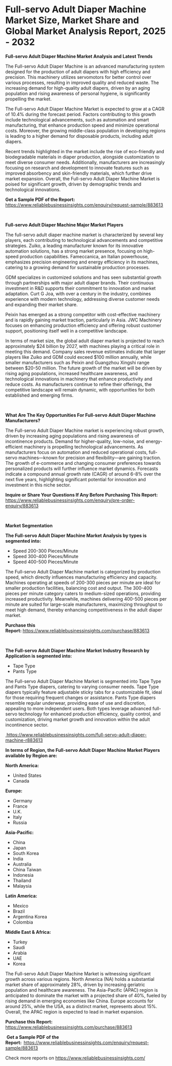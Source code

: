 <p><h1>Full-servo Adult Diaper Machine Market Size, Market Share and Global Market Analysis Report, 2025 - 2032</h1></p><p><strong>Full-servo Adult Diaper Machine Market Analysis and Latest Trends</strong></p>
<p><p>The Full-servo Adult Diaper Machine is an advanced manufacturing system designed for the production of adult diapers with high efficiency and precision. This machinery utilizes servomotors for better control over various processes, resulting in improved quality and reduced waste. The increasing demand for high-quality adult diapers, driven by an aging population and rising awareness of personal hygiene, is significantly propelling the market.</p><p>The Full-servo Adult Diaper Machine Market is expected to grow at a CAGR of 10.4% during the forecast period. Factors contributing to this growth include technological advancements, such as automation and smart manufacturing, that enhance production speed and minimize operational costs. Moreover, the growing middle-class population in developing regions is leading to a higher demand for disposable products, including adult diapers.</p><p>Recent trends highlighted in the market include the rise of eco-friendly and biodegradable materials in diaper production, alongside customization to meet diverse consumer needs. Additionally, manufacturers are increasingly focusing on research and development to innovate features such as improved absorbency and skin-friendly materials, which further drive market expansion. Overall, the Full-servo Adult Diaper Machine Market is poised for significant growth, driven by demographic trends and technological innovations.</p></p>
<p><strong>Get a Sample PDF of the Report:&nbsp;</strong> <a href="https://www.reliablebusinessinsights.com/enquiry/request-sample/883613?utm_campaign=2243&utm_medium=2&utm_source=Github&utm_content=ia&utm_term=24022025&utm_id=full-servo-adult-diaper-machine">https://www.reliablebusinessinsights.com/enquiry/request-sample/883613</a></p>
<p>&nbsp;</p>
<p><strong>Full-servo Adult Diaper Machine Major Market Players</strong></p>
<p><p>The full-servo adult diaper machine market is characterized by several key players, each contributing to technological advancements and competitive strategies. Zuiko, a leading manufacturer known for its innovative automation solutions, has a strong market presence, focusing on high-speed production capabilities. Fameccanica, an Italian powerhouse, emphasizes precision engineering and energy efficiency in its machines, catering to a growing demand for sustainable production processes.</p><p>GDM specializes in customized solutions and has seen substantial growth through partnerships with major adult diaper brands. Their continuous investment in R&D supports their commitment to innovation and market adaptation. Curt G Joa, with over a century in the industry, combines experience with modern technology, addressing diverse customer needs and expanding their market share.</p><p>Peixin has emerged as a strong competitor with cost-effective machinery and is rapidly gaining market traction, particularly in Asia. JWC Machinery focuses on enhancing production efficiency and offering robust customer support, positioning itself well in a competitive landscape.</p><p>In terms of market size, the global adult diaper market is projected to reach approximately $24 billion by 2027, with machines playing a critical role in meeting this demand. Company sales revenue estimates indicate that larger players like Zuiko and GDM could exceed $100 million annually, while smaller manufacturers such as Peixin and Guangzhou Xingshi range between $20-50 million. The future growth of the market will be driven by rising aging populations, increased healthcare awareness, and technological innovations in machinery that enhance productivity and reduce costs. As manufacturers continue to refine their offerings, the competitive landscape will remain dynamic, with opportunities for both established and emerging firms.</p></p>
<p>&nbsp;</p>
<p><strong>What Are The Key Opportunities For Full-servo Adult Diaper Machine Manufacturers?</strong></p>
<p><p>The Full-servo Adult Diaper Machine market is experiencing robust growth, driven by increasing aging populations and rising awareness of incontinence products. Demand for higher-quality, low-noise, and energy-efficient machinery is propelling technological advancements. As manufacturers focus on automation and reduced operational costs, full-servo machines—known for precision and flexibility—are gaining traction. The growth of e-commerce and changing consumer preferences towards personalized products will further influence market dynamics. Forecasts indicate a compound annual growth rate (CAGR) of around 6-8% over the next five years, highlighting significant potential for innovation and investment in this niche sector.</p></p>
<p><strong>Inquire or Share Your Questions If Any Before Purchasing This Report:</strong> <a href="https://www.reliablebusinessinsights.com/enquiry/pre-order-enquiry/883613?utm_campaign=2243&utm_medium=2&utm_source=Github&utm_content=ia&utm_term=24022025&utm_id=full-servo-adult-diaper-machine">https://www.reliablebusinessinsights.com/enquiry/pre-order-enquiry/883613</a></p>
<p>&nbsp;</p>
<p><strong>Market Segmentation</strong></p>
<p><strong>The Full-servo Adult Diaper Machine Market Analysis by types is segmented into:</strong></p>
<p><ul><li>Speed 200-300 Pieces/Minute</li><li>Speed 300-400 Pieces/Minute</li><li>Speed 400-500 Pieces/Minute</li></ul></p>
<p><p>The Full-servo Adult Diaper Machine market is categorized by production speed, which directly influences manufacturing efficiency and capacity. Machines operating at speeds of 200-300 pieces per minute are ideal for smaller production facilities, balancing cost and output. The 300-400 pieces per minute category caters to medium-sized operations, providing increased productivity. Meanwhile, machines delivering 400-500 pieces per minute are suited for large-scale manufacturers, maximizing throughput to meet high demand, thereby enhancing competitiveness in the adult diaper market.</p></p>
<p><strong>Purchase this Report:&nbsp;</strong><a href="https://www.reliablebusinessinsights.com/purchase/883613?utm_campaign=2243&utm_medium=2&utm_source=Github&utm_content=ia&utm_term=24022025&utm_id=full-servo-adult-diaper-machine">https://www.reliablebusinessinsights.com/purchase/883613</a></p>
<p>&nbsp;</p>
<p><strong>The Full-servo Adult Diaper Machine Market Industry Research by Application is segmented into:</strong></p>
<p><ul><li>Tape Type</li><li>Pants Type</li></ul></p>
<p><p>The Full-servo Adult Diaper Machine Market is segmented into Tape Type and Pants Type diapers, catering to varying consumer needs. Tape Type diapers typically feature adjustable sticky tabs for a customizable fit, ideal for those requiring frequent changes or assistance. Pants Type diapers resemble regular underwear, providing ease of use and discretion, appealing to more independent users. Both types leverage advanced full-servo technology for enhanced production efficiency, quality control, and customization, driving market growth and innovation within the adult incontinence sector.</p></p>
<p><a href="https://www.reliablebusinessinsights.com/full-servo-adult-diaper-machine-r883613?utm_campaign=2243&utm_medium=2&utm_source=Github&utm_content=ia&utm_term=24022025&utm_id=full-servo-adult-diaper-machine">&nbsp;https://www.reliablebusinessinsights.com/full-servo-adult-diaper-machine-r883613</a></p>
<p><strong>In terms of Region, the Full-servo Adult Diaper Machine Market Players available by Region are:</strong></p>
<p>
    <p> <strong> North America: </strong>
        <ul>
            <li>United States</li>
            <li>Canada</li>
        </ul>
        </p> 
    <p> <strong> Europe: </strong>
        <ul>
            <li>Germany</li>
            <li>France</li>
            <li>U.K.</li>
            <li>Italy</li>
            <li>Russia</li>
        </ul>
        </p> 
    <p> <strong> Asia-Pacific: </strong>
        <ul>
            <li>China</li>
            <li>Japan</li>
            <li>South Korea</li>
            <li>India</li>
            <li>Australia</li>
            <li>China Taiwan</li>
            <li>Indonesia</li>
            <li>Thailand</li>
            <li>Malaysia</li>
        </ul>
        </p> 
    <p> <strong> Latin America: </strong>
        <ul>
            <li>Mexico</li>
            <li>Brazil</li>
            <li>Argentina Korea</li>
            <li>Colombia</li>
        </ul>
        </p> 
    <p> <strong> Middle East & Africa: </strong>
        <ul>
            <li>Turkey</li>
            <li>Saudi</li>
            <li>Arabia</li>
            <li>UAE</li>
            <li>Korea</li>
        </ul>
    </p>
    </p>
<p><p>The Full-servo Adult Diaper Machine Market is witnessing significant growth across various regions. North America (NA) holds a substantial market share of approximately 28%, driven by increasing geriatric population and healthcare awareness. The Asia-Pacific (APAC) region is anticipated to dominate the market with a projected share of 40%, fueled by rising demand in emerging economies like China. Europe accounts for around 25%, while the USA, as a distinct market, represents about 15%. Overall, the APAC region is expected to lead in market expansion.</p></p>
<p><strong>Purchase this Report: </strong><a href="https://www.reliablebusinessinsights.com/purchase/883613?utm_campaign=2243&utm_medium=2&utm_source=Github&utm_content=ia&utm_term=24022025&utm_id=full-servo-adult-diaper-machine">https://www.reliablebusinessinsights.com/purchase/883613</a></p>
<p>&nbsp;<strong>Get a Sample PDF of the Report:&nbsp;&nbsp;</strong><a href="https://www.reliablebusinessinsights.com/enquiry/request-sample/883613?utm_campaign=2243&utm_medium=2&utm_source=Github&utm_content=ia&utm_term=24022025&utm_id=full-servo-adult-diaper-machine">https://www.reliablebusinessinsights.com/enquiry/request-sample/883613</a></p>
<p><strong></strong></p>
<p>Check more reports on <a href="https://www.reliablebusinessinsights.com/?utm_campaign=2243&utm_medium=2&utm_source=Github&utm_content=ia&utm_term=24022025&utm_id=full-servo-adult-diaper-machine">https://www.reliablebusinessinsights.com/</a></p>